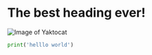 # The best heading ever! 

![Image of Yaktocat](https://octodex.github.com/images/yaktocat.png)

```py
print('helllo world')
```
